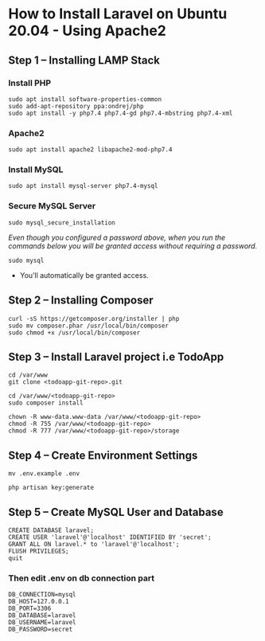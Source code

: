
# How to Install Laravel on Ubuntu 20.04 - Using Apache2

## Step 1 – Installing LAMP Stack

### Install PHP

```
sudo apt install software-properties-common
sudo add-apt-repository ppa:ondrej/php
sudo apt install -y php7.4 php7.4-gd php7.4-mbstring php7.4-xml
```

### Apache2

```
sudo apt install apache2 libapache2-mod-php7.4
```

### Install MySQL

```
sudo apt install mysql-server php7.4-mysql
```

### Secure MySQL Server

```
sudo mysql_secure_installation
```

<i>Even though you configured a password above, when you run the commands below you will be granted access without requiring a password.</i>

```
sudo mysql
```

- You’ll automatically be granted access.


## Step 2 – Installing Composer

```
curl -sS https://getcomposer.org/installer | php
sudo mv composer.phar /usr/local/bin/composer
sudo chmod +x /usr/local/bin/composer
```

## Step 3 – Install Laravel project i.e TodoApp

```
cd /var/www
git clone <todoapp-git-repo>.git
```

```
cd /var/www/<todoapp-git-repo>
sudo composer install
```

```
chown -R www-data.www-data /var/www/<todoapp-git-repo>
chmod -R 755 /var/www/<todoapp-git-repo>
chmod -R 777 /var/www/<todoapp-git-repo>/storage
```

## Step 4 – Create Environment Settings

```
mv .env.example .env
```

```
php artisan key:generate
```

## Step 5 – Create MySQL User and Database

```
CREATE DATABASE laravel;
CREATE USER 'laravel'@'localhost' IDENTIFIED BY 'secret';
GRANT ALL ON laravel.* to 'laravel'@'localhost';
FLUSH PRIVILEGES;
quit
```

### Then edit .env on db connection part

```
DB_CONNECTION=mysql
DB_HOST=127.0.0.1
DB_PORT=3306
DB_DATABASE=laravel
DB_USERNAME=laravel
DB_PASSWORD=secret
```

